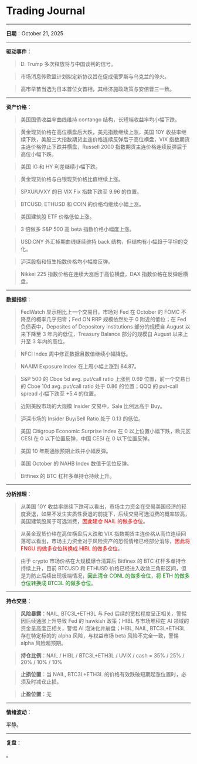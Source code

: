 # Trading Journal

---

**日期**：October 21, 2025

---

**驱动事件**：

> D. Trump 多次释放将与中国谈判的信号。

> 市场消息传欧盟计划拟定新协议旨在促成俄罗斯与乌克兰的停火。

> 高市早苗当选为日本首位女首相，其经济施政政策与安倍晋三一致。

---

**资产价格**：

> 美国国债收益率曲线维持 contango 结构，长短端收益率均小幅下跌。

> 黄金现货价格在高位横盘后大跌，美元指数继续上涨，美国 10Y 收益率继续下跌，美股三大指数期货主连价格连续反弹后于高位横盘，VIX 指数期货主连价格停止下跌并横盘，Russell 2000 指数期货主连价格连续反弹后于高位小幅下跌。

> 美国 IG 和 HY 利差继续小幅下跌。

> 黄金现货价格与白银现货价格比值继续上涨。

> SPXU/UVXY 的日 VIX Fix 指数下跌至 9.96 的位置。

> BTCUSD, ETHUSD 和 COIN 的价格均继续小幅上涨。

> 美国建筑股 ETF 价格低位上涨。

> 3 倍做多 S&P 500 高 beta 指数价格小幅度上涨。

> USD.CNY 外汇掉期曲线继续维持 back 结构，但结构有小幅趋于平坦的变化。

> 沪深股指和恒生指数价格均小幅度反弹。

> Nikkei 225 指数价格在连续大涨后于高位横盘，DAX 指数价格在反弹后横盘。

---

**数据指标**：

> FedWatch 显示相比上一个交易日，市场对 Fed 在 October 的 FOMC 不降息的概率几乎归零；Fed ON RRP 规模依然处于 0 附近的低位；在 Fed 负债表中，Deposites of Depository Institutions 部分的规模自 August 以来下降至 3 年内的低位，Treasury Balance 部分的规模自 August 以来上升至 3 年内的高位。

> NFCI Index 周中修正数据且数值继续小幅降低。

> NAAIM Exposure Index 在上周小幅上涨到 84.87。

> S&P 500 的 Cboe 5d avg. put/call ratio 上涨到 0.69 位置，前一个交易日的 Cboe 10d avg. put/call ratio 处于 0.86 的位置；QQQ 的 put-call spread 小幅下跌至 +5.4 的位置。

> 近期美股市场的大规模 Insider 交易中，Sale 比例远高于 Buy。

> 沪深市场的 Insider Buy/Sell Ratio 处于 0.13 的低位。

> 美国 Citigroup Economic Surprise Index 在 0 以上位置小幅下跌，欧元区 CESI 在 0 以下位置反弹，中国 CESI 在 0 以下位置反弹。

> 美国 10 年期通胀预期止跌并小幅反弹。

> 美国 October 的 NAHB Index 数值于低位反弹。

> Bitfinex 的 BTC 杠杆多单持仓持续上升。

---

**分析推理**：

> 从美国 10Y 收益率继续下跌可以看出，市场主力资金在交易美国经济的轻度衰退，如果不发生实质性衰退的前提下，后续交易可选消费的概率较高，美国建筑股属于可选消费，<span style="color: red;">因此建仓 NAIL 的做多仓位</span>。

> 从黄金现货价格在高位横盘后大跌和 VIX 指数期货主连价格从高位连续回落可以看出，市场主力资金对于风险资产的恐慌情绪已经部分消除，<span style="color: red;">因此将 FNGU 的做多仓位转换成 HIBL 的做多仓位</span>。

> 由于 crypto 市场价格在大规模爆仓清算后 Bitfinex 的 BTC 杠杆多单持仓持续上升，目前 BTCUSD 和 ETHUSD 价格已经进入收敛三角形区间，但是为防止后续出现极端情况，<span style="color: green;">因此清仓 CONL 的做多仓位，将 ETH 的做多仓位转换成 BTC3L 的做多仓位</span>。

---

**持仓交易**：

> **风险暴露**：NAIL, BTC3L+ETH3L 与 Fed 后续的宽松程度呈正相关，警惕因后续通胀上升导致 Fed 的 hawkish 政策；HIBL 与市场堆积在 AI 领域的资金呈高度正相关，警惕 AI 泡沫化并崩盘；HIBL, NAIL, BTC3L+ETH3L 存在特定标的的 alpha 风险，与权益市场 beta 风险不完全一致，警惕 alpha 风险超预期。

> **持仓比例**：NAIL / HIBL / BTC3L+ETH3L / UVIX / cash = 35% / 25% / 20% / 10% / 10%

> **止损位置**：当 NAIL, BTC3L+ETH3L 的价格有效跌破短期起涨位置时，必须及时减仓止损。

> **止盈位置**：无

---

**情绪波动**：

平静。

---

**复盘**：

<mark></mark>。
